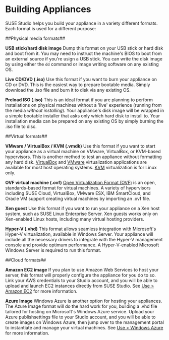 # Building Appliances

SUSE Studio helps you build your appliance in a variety different
formats. Each format is used for a different purpose:

##Physical media formats##

**USB stick/hard disk image**
Dump this format on your USB stick or hard disk and boot from it. You
may need to instruct the machine's BIOS to boot from an external source
if you're usign a USB stick. You can write the disk image by using either
the `dd` command or image writing software on any existing OS.

**Live CD/DVD (.iso)**
Use this format if you want to burn your appliance on CD or DVD. This is
the easiest way to prepare bootable media. Simply download the .iso
file and burn it to disk via any existing OS.

**Preload ISO (.iso)**
This is an ideal format if you are planning to perform installations on physical
machines without a 'live' experience (running from the
media *without installing*).  Your appliance's disk image will be
wrapped in a simple bootable installer that asks only which hard disk to
install to. Your installation media can be prepared on any existing OS
by simply burning the .iso file to disc.

##Virtual formats##

[VirtualBox]: https://www.virtualbox.org/
[VMware]:     http://www.vmware.com/products/player/
[KVM]:        http://www.linux-kvm.org
[OVF]:        http://www.dmtf.org/standards/ovf

**VMware / VirtualBox / KVM (.vmdk)**
Use this format if you want to start your appliance as a virtual machine
on VMware, VirtualBox, or KVM-based hypervisors. This is another method
to test an appliance without formatting any hard disk.
[VirtualBox] and [VMware] virtualization applications are available for
most host operating systems.  [KVM] virtualization is for Linux only.

**OVF virtual machine (.ovf)**
[Open Virtualization Format (OVF)][OVF] is an open, standards-based
format for virtual machines.  A variety of hypervisors including SUSE
Cloud, VirtualBox, VMware ESX, IBM SmartCloud, and Oracle VM support
creating virtual machines by importing an .ovf file.

**Xen guest**
Use this format if you want to run your appliance on a Xen host system,
such as SUSE Linux Enterprise Server. Xen guests works only on
Xen-enabled Linux hosts, including many virtual hosting providers.

**Hyper-V (.vhd)**
This format allows seamless integration with Microsoft's Hyper-V
virtualization, available in Windows Server.  Your appliance will
include all the necessary drivers to integrate with the Hyper-V
management console and provide optimum performance.  A Hyper-V-enabled
Microsoft Windows Server is required to run this format.

##Cloud formats##

**Amazon EC2 image**
If you plan to use Amazon Web Services to host your server, this format
will properly configure the appliance for you do to so. Link your AWS
credentials to your Studio account, and you will be able to upload and
launch EC2 instances directly from SUSE Studio. See [Use > Amazon EC2]
for more information.

[Use > Amazon EC2]: ../use/amazon-ec2.html

**Azure Image**
Windows Azure is another option for hosting your appliances. The Azure
Image format will do the hard work for you, building a .vhd file
tailored for hosting on Microsoft's Windows Azure service. Upload your
Azure publishsettings file to your Studio account, and you will be able
to create images on Windows Azure, then jump over to the management
portal to instantiate and manage your virtual machines.
See [Use > Windows Azure] for more information.

[Use > Windows Azure]: ../use/windows-azure.html
